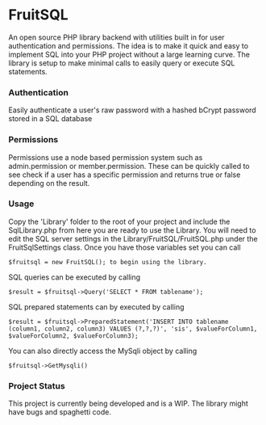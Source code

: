 # FruitSQL
An open source PHP library backend with utilities built in for user authentication and permissions. The idea is to make it quick and easy to implement SQL into your PHP project without a large learning curve. The library is setup to make minimal calls to easily query or execute SQL statements.

### Authentication
Easily authenticate a user's raw password with a hashed bCrypt password stored in a SQL database

### Permissions
Permissions use a node based permission system such as admin.permission or member.permission. These can be quickly called to see check if a user has a specific permission and returns true or false depending on the result.

### Usage
Copy the 'Library' folder to the root of your project and include the SqlLibrary.php from here you are ready to use the Library. You will need to edit the SQL server settings in the Library/FruitSQL/FruitSQL.php under the FruitSqlSettings class. Once you have those variables set you can call 
```
$fruitsql = new FruitSQL(); to begin using the library. 
```

SQL queries can be executed by calling 
```
$result = $fruitsql->Query('SELECT * FROM tablename');
```

SQL prepared statements can by executed by calling 
```
$result = $fruitsql->PreparedStatement('INSERT INTO tablename (column1, column2, column3) VALUES (?,?,?)', 'sis', $valueForColumn1, $valueForColumn2, $valueForColumn3);
```

You can also directly access the MySqli object by calling 
```
$fruitsql->GetMysqli()
```

### Project Status
This project is currently being developed and is a WIP. The library might have bugs and spaghetti code. 
